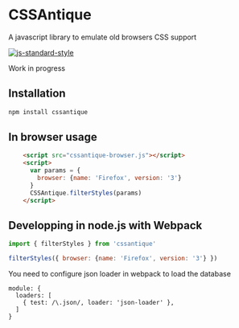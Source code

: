 # CSSAntique

A javascript library to emulate old browsers CSS support

[![js-standard-style](https://img.shields.io/badge/code%20style-standard-brightgreen.svg)](http://standardjs.com/)

Work in progress

## Installation

```sh
npm install cssantique
```

## In browser usage 

```html
    <script src="cssantique-browser.js"></script>
    <script>
      var params = {
        browser: {name: 'Firefox', version: '3'}
      }
      CSSAntique.filterStyles(params)
    </script>
```

## Developping in node.js with Webpack

```javascript
import { filterStyles } from 'cssantique'

filterStyles({ browser: {name: 'Firefox', version: '3'} })
```

You need to configure json loader in webpack to load the database

```
module: {
  loaders: [
    { test: /\.json/, loader: 'json-loader' },
  ]
}
```
